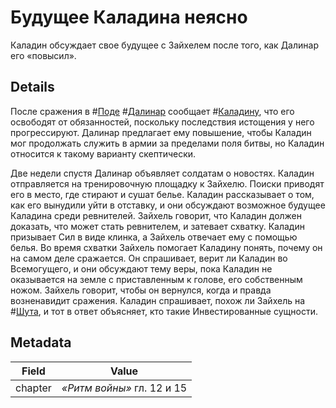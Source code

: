 # Будущее Каладина неясно
Каладин обсуждает свое будущее с Зайхелем после того, как Далинар его «повысил».

## Details
После сражения в #[Поде](locations/hearthstone) #[Далинар](characters/dalinar) сообщает #[Каладину](characters/kaladin), что его освободят от обязанностей, поскольку последствия истощения у него прогрессируют. Далинар предлагает ему повышение, чтобы Каладин мог продолжать служить в армии за пределами поля битвы, но Каладин относится к такому варианту скептически.

Две недели спустя Далинар объявляет солдатам о новостях. Каладин отправляется на тренировочную площадку к Зайхелю. Поиски приводят его в место, где стирают и сушат белье. Каладин рассказывает о том, как его вынудили уйти в отставку, и они обсуждают возможное будущее Каладина среди ревнителей. Зайхель говорит, что Каладин должен доказать, что может стать ревнителем, и затевает схватку. Каладин призывает Сил в виде клинка, а Зайхель отвечает ему с помощью белья. Во время схватки Зайхель помогает Каладину понять, почему он на самом деле сражается. Он спрашивает, верит ли Каладин во Всемогущего, и они обсуждают тему веры, пока Каладин не оказывается на земле с приставленным к голове, его собственным ножом. Зайхель говорит, чтобы он вернулся, когда и правда возненавидит сражения. Каладин спрашивает, похож ли Зайхель на #[Шута](characters/wit), и тот в ответ объясняет, кто такие Инвестированные сущности. 

## Metadata
| Field | Value |
| ----- | ----- |
| chapter | *«Ритм войны»* гл. 12 и 15 |
